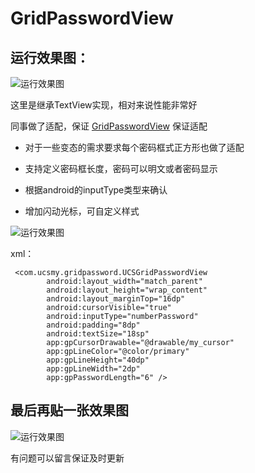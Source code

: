 # GridPasswordView

## 运行效果图：    

![运行效果图](https://github.com/ttarfall/GridPasswordView/blob/master/gif/Gif_174742.gif?raw=true)

这里是继承TextView实现，相对来说性能非常好

同事做了适配，保证  [GridPasswordView](https://github.com/ttarfall/GridPasswordView) 保证适配

* 对于一些变态的需求要求每个密码框式正方形也做了适配

* 支持定义密码框长度，密码可以明文或者密码显示

* 根据android的inputType类型来确认

* 增加闪动光标，可自定义样式

![运行效果图](https://github.com/ttarfall/GridPasswordView/blob/master/gif/GridPassWordViewDemo.png?raw=true)

xml：
```
 <com.ucsmy.gridpassword.UCSGridPasswordView
        android:layout_width="match_parent"
        android:layout_height="wrap_content"
        android:layout_marginTop="16dp"
        android:cursorVisible="true"
        android:inputType="numberPassword"
        android:padding="8dp"
        android:textSize="18sp"
        app:gpCursorDrawable="@drawable/my_cursor"
        app:gpLineColor="@color/primary"
        app:gpLineHeight="40dp"
        app:gpLineWidth="2dp"
        app:gpPasswordLength="6" />
```

## 最后再贴一张效果图
![运行效果图](https://github.com/ttarfall/GridPasswordView/blob/master/gif/Gif_175028.gif?raw=true)

有问题可以留言保证及时更新
